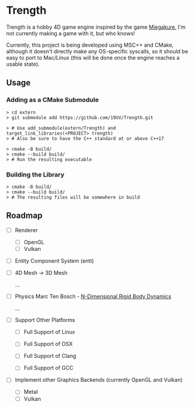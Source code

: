 # Trength

Trength is a hobby 4D game engine inspired by the game [Miegakure](https://miegakure.com/),
I'm not currently making a game with it, but who knows!

Currently, this project is being developed using MSC++ and CMake, although it doesn't directly
make any OS-specific syscalls, so it should be easy to port to Mac/Linux (this will be done
once the engine reaches a usable state).

## Usage
### Adding as a CMake Submodule
```console
> cd extern
> git submodule add https://github.com/19UV/Trength.git

> # Use add_submodule(extern/Trength) and target_link_libraries(<PROJECT> trength)
> # Also be sure to have the C++ standard at or above C++17

> cmake -B build/
> cmake --build build/
> # Run the resulting executable
```

### Building the Library
```console
> cmake -B build/
> cmake --build build/
> # The resulting files will be somewhere in build
```

## Roadmap
- [ ] Renderer
	- [ ] OpenGL
	- [ ] Vulkan
- [ ] Entity Component System (entt)
- [ ] 4D Mesh -> 3D Mesh

	...

- [ ] Physics
	Marc Ten Bosch - [N-Dimensional Rigid Body Dynamics](https://marctenbosch.com/ndphysics/NDrigidbody.pdf)

	...

- [ ] Support Other Platforms
	- [ ] Full Support of Linux
	- [ ] Full Support of OSX

	- [ ] Full Support of Clang
	- [ ] Full Support of GCC
- [ ] Implement other Graphics Backends (currently OpenGL and Vulkan)
	- [ ] Metal
	- [ ] Vulkan

